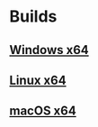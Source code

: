 # Builds

## [Windows x64](https://github.com/NicholasDawson/ArchiverForGooglePhotos/raw/master/build/gparch_cli_win64.zip)

## [Linux x64](https://github.com/NicholasDawson/ArchiverForGooglePhotos/raw/master/build/gparch_cli_linux.tar.gz)

## [macOS x64](https://github.com/NicholasDawson/ArchiverForGooglePhotos/raw/master/build/gparch_cli_macos.zip)
